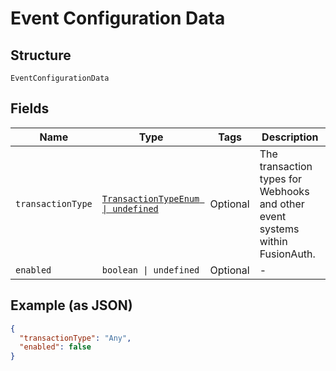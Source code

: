 
# Event Configuration Data

## Structure

`EventConfigurationData`

## Fields

| Name | Type | Tags | Description |
|  --- | --- | --- | --- |
| `transactionType` | [`TransactionTypeEnum \| undefined`](../../doc/models/transaction-type-enum.md) | Optional | The transaction types for Webhooks and other event systems within FusionAuth. |
| `enabled` | `boolean \| undefined` | Optional | - |

## Example (as JSON)

```json
{
  "transactionType": "Any",
  "enabled": false
}
```


